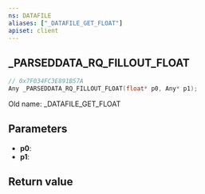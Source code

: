 ```yaml
---
ns: DATAFILE
aliases: ["_DATAFILE_GET_FLOAT"]
apiset: client
---
```

## _PARSEDDATA_RQ_FILLOUT_FLOAT

```c
// 0x7F034FC3E891B57A
Any _PARSEDDATA_RQ_FILLOUT_FLOAT(float* p0, Any* p1);
```

Old name: _DATAFILE_GET_FLOAT

## Parameters
* **p0**:
* **p1**:

## Return value